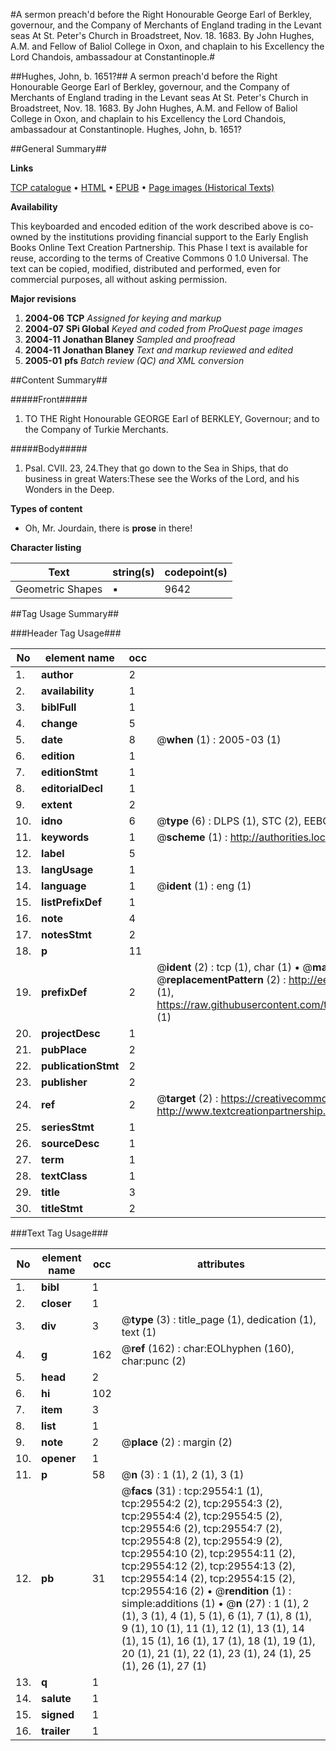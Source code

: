 #A sermon preach'd before the Right Honourable George Earl of Berkley, governour, and the Company of Merchants of England trading in the Levant seas At St. Peter's Church in Broadstreet, Nov. 18. 1683. By John Hughes, A.M. and Fellow of Baliol College in Oxon, and chaplain to his Excellency the Lord Chandois, ambassadour at Constantinople.#

##Hughes, John, b. 1651?##
A sermon preach'd before the Right Honourable George Earl of Berkley, governour, and the Company of Merchants of England trading in the Levant seas At St. Peter's Church in Broadstreet, Nov. 18. 1683. By John Hughes, A.M. and Fellow of Baliol College in Oxon, and chaplain to his Excellency the Lord Chandois, ambassadour at Constantinople.
Hughes, John, b. 1651?

##General Summary##

**Links**

[TCP catalogue](http://www.ota.ox.ac.uk/tcp/)  • 
[HTML](http://tei.it.ox.ac.uk/tcp/Texts-HTML/free/A44/A44901.html)  • 
[EPUB](http://tei.it.ox.ac.uk/tcp/Texts-EPUB/free/A44/A44901.epub) • 
[Page images (Historical Texts)](https://data.historicaltexts.jisc.ac.uk/view?pubId=eebo-99825177e&pageId=eebo-99825177e-29554-1)

**Availability**

This keyboarded and encoded edition of the
	       work described above is co-owned by the institutions
	       providing financial support to the Early English Books
	       Online Text Creation Partnership. This Phase I text is
	       available for reuse, according to the terms of Creative
	       Commons 0 1.0 Universal. The text can be copied,
	       modified, distributed and performed, even for
	       commercial purposes, all without asking permission.

**Major revisions**

1. __2004-06__ __TCP__ *Assigned for keying and markup*
1. __2004-07__ __SPi Global__ *Keyed and coded from ProQuest page images*
1. __2004-11__ __Jonathan Blaney__ *Sampled and proofread*
1. __2004-11__ __Jonathan Blaney__ *Text and markup reviewed and edited*
1. __2005-01__ __pfs__ *Batch review (QC) and XML conversion*

##Content Summary##

#####Front#####

1. TO THE Right Honourable GEORGE Earl of BERKLEY, Governour; and to the Company of Turkie Merchants.

#####Body#####

1. Psal. CVII. 23, 24.They that go down to the Sea in Ships, that do business in great Waters:These see the Works of the Lord, and his Wonders in the Deep.

**Types of content**

  * Oh, Mr. Jourdain, there is **prose** in there!

**Character listing**


|Text|string(s)|codepoint(s)|
|---|---|---|
|Geometric Shapes|▪|9642|

##Tag Usage Summary##

###Header Tag Usage###

|No|element name|occ|attributes|
|---|---|---|---|
|1.|__author__|2||
|2.|__availability__|1||
|3.|__biblFull__|1||
|4.|__change__|5||
|5.|__date__|8| @__when__ (1) : 2005-03 (1)|
|6.|__edition__|1||
|7.|__editionStmt__|1||
|8.|__editorialDecl__|1||
|9.|__extent__|2||
|10.|__idno__|6| @__type__ (6) : DLPS (1), STC (2), EEBO-CITATION (1), PROQUEST (1), VID (1)|
|11.|__keywords__|1| @__scheme__ (1) : http://authorities.loc.gov/ (1)|
|12.|__label__|5||
|13.|__langUsage__|1||
|14.|__language__|1| @__ident__ (1) : eng (1)|
|15.|__listPrefixDef__|1||
|16.|__note__|4||
|17.|__notesStmt__|2||
|18.|__p__|11||
|19.|__prefixDef__|2| @__ident__ (2) : tcp (1), char (1)  •  @__matchPattern__ (2) : ([0-9\-]+):([0-9IVX]+) (1), (.+) (1)  •  @__replacementPattern__ (2) : http://eebo.chadwyck.com/downloadtiff?vid=$1&page=$2 (1), https://raw.githubusercontent.com/textcreationpartnership/Texts/master/tcpchars.xml#$1 (1)|
|20.|__projectDesc__|1||
|21.|__pubPlace__|2||
|22.|__publicationStmt__|2||
|23.|__publisher__|2||
|24.|__ref__|2| @__target__ (2) : https://creativecommons.org/publicdomain/zero/1.0/ (1), http://www.textcreationpartnership.org/docs/. (1)|
|25.|__seriesStmt__|1||
|26.|__sourceDesc__|1||
|27.|__term__|1||
|28.|__textClass__|1||
|29.|__title__|3||
|30.|__titleStmt__|2||


###Text Tag Usage###

|No|element name|occ|attributes|
|---|---|---|---|
|1.|__bibl__|1||
|2.|__closer__|1||
|3.|__div__|3| @__type__ (3) : title_page (1), dedication (1), text (1)|
|4.|__g__|162| @__ref__ (162) : char:EOLhyphen (160), char:punc (2)|
|5.|__head__|2||
|6.|__hi__|102||
|7.|__item__|3||
|8.|__list__|1||
|9.|__note__|2| @__place__ (2) : margin (2)|
|10.|__opener__|1||
|11.|__p__|58| @__n__ (3) : 1 (1), 2 (1), 3 (1)|
|12.|__pb__|31| @__facs__ (31) : tcp:29554:1 (1), tcp:29554:2 (2), tcp:29554:3 (2), tcp:29554:4 (2), tcp:29554:5 (2), tcp:29554:6 (2), tcp:29554:7 (2), tcp:29554:8 (2), tcp:29554:9 (2), tcp:29554:10 (2), tcp:29554:11 (2), tcp:29554:12 (2), tcp:29554:13 (2), tcp:29554:14 (2), tcp:29554:15 (2), tcp:29554:16 (2)  •  @__rendition__ (1) : simple:additions (1)  •  @__n__ (27) : 1 (1), 2 (1), 3 (1), 4 (1), 5 (1), 6 (1), 7 (1), 8 (1), 9 (1), 10 (1), 11 (1), 12 (1), 13 (1), 14 (1), 15 (1), 16 (1), 17 (1), 18 (1), 19 (1), 20 (1), 21 (1), 22 (1), 23 (1), 24 (1), 25 (1), 26 (1), 27 (1)|
|13.|__q__|1||
|14.|__salute__|1||
|15.|__signed__|1||
|16.|__trailer__|1||
